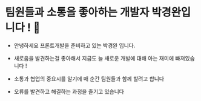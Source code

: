 <h1> 팀원들과 소통을 좋아하는 개발자 박경완입니다 ! 👋</h1>

<!--
**ParkKyungWann/ParkKyungWann** is a ✨ _special_ ✨ repository because its `README.md` (this file) appears on your GitHub profile.

Here are some ideas to get you started:

- 🔭 I’m currently working on ...
- 🌱 I’m currently learning ...
- 👯 I’m looking to collaborate on ...
- 🤔 I’m looking for help with ...
- 💬 Ask me about ...
- 📫 How to reach me: ...
- 😄 Pronouns: ...
- ⚡ Fun fact: ...
-->
- 안녕하세요 프론트개발을 준비하고 있는 박경완 입니다.

- 새로움을 발견하는걸 좋아해서 지금도 늘 새로운 개발에 대해 아는 재미에 빠져있습니다 !
  
- 소통과 협업의 중요시를 알기에 매 순간 팀원들과 함께 할려고 합니다
  
- 오류를 발견하고 해결하는 과정을 즐기고 있습니다
